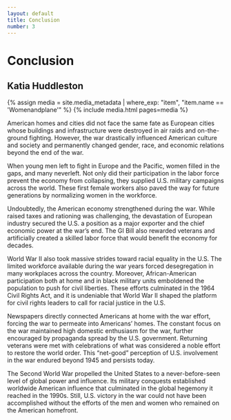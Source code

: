 ```yaml
---
layout: default
title: Conclusion
number: 3
---
```


# Conclusion
## Katia Huddleston

{% assign media = site.media_metadata | where_exp: "item", "item.name == 'Womenandplane'" %}
{% include media.html pages=media %}

American homes and cities did not face the same fate as European cities whose buildings and infrastructure were destroyed in air raids and on-the-ground fighting. However, the war drastically influenced American culture and society and permanently changed gender, race, and economic relations beyond the end of the war.

When young men left to fight in Europe and the Pacific, women filled in the gaps, and many neverleft. Not only did their participation in the labor force prevent the economy from collapsing, they supplied U.S. military campaigns across the world. These first female workers also paved the way for future generations by normalizing women in the workforce.

Undoubtedly, the American economy strengthened during the war. While raised taxes and rationing was challenging, the devastation of European industry secured the U.S. a position as a major exporter and the chief economic power at the war’s end. The GI Bill also rewarded veterans and artificially created a skilled labor force that would benefit the economy for decades.

World War II also took massive strides toward racial equality in the U.S. The limited workforce available during the war years forced desegregation in many workplaces across the country. Moreover, African-American participation both at home and in black military units emboldened the population to push for civil liberties. These efforts culminated in the 1964 Civil Rights Act, and it is undeniable that World War II shaped the platform for civil rights leaders to call for racial justice in the U.S.

Newspapers directly connected Americans at home with the war effort, forcing the war to permeate into Americans’ homes. The constant focus on the war maintained high domestic enthusiasm for the war, further encouraged by propaganda spread by the U.S. government. Returning veterans were met with celebrations of what was considered a noble effort to restore the world order. This “net-good” perception of U.S. involvement in the war endured beyond 1945 and persists today.

The Second World War propelled the United States to a never-before-seen level of global power and influence. Its military conquests established worldwide American influence that culminated in the global hegemony it reached in the 1990s. Still, U.S. victory in the war could not have been accomplished without the efforts of the men and women who remained on the American homefront.

